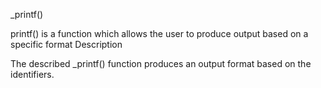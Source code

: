 _printf()

printf() is a function which allows the user to produce output based on a specific format
Description

The described _printf() function produces an output format based on the identifiers.